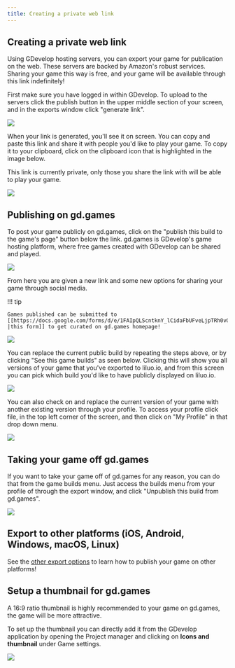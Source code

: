 ```yaml
---
title: Creating a private web link
---
```

## Creating a private web link

Using GDevelop hosting servers, you can export your game for publication on the web. These servers are backed by Amazon's robust services. Sharing your game this way is free, and your game will be available through this link indefinitely!

First make sure you have logged in within GDevelop. To upload to the servers click the publish button in the upper middle section of your screen, and in the exports window click "generate link".

![](/gdevelop5/publishing/lilou_upload_click_publish_to_get_a_link.gif)

When your link is generated, you'll see it on screen. You can copy and paste this link and share it with people you'd like to play your game. To copy it to your clipboard, click on the clipboard icon that is highlighted in the image below.

This link is currently private, only those you share the link with will be able to play your game.

![](/gdevelop5/publishing/web/pasted/20220202-210531.png)

## Publishing on gd.games

To post your game publicly on gd.games, click on the "publish this build to the game's page" button below the link. gd.games is GDevelop's game hosting platform, where free games created with GDevelop can be shared and played.

![](/gdevelop5/publishing/web/pasted/20220202-215845.png)

From here you are given a new link and some new options for sharing your game through social media.

!!! tip
    
        
    Games published can be submitted to [[https://docs.google.com/forms/d/e/1FAIpQLScntknY_lCidaFbUFveLjpTRh0vOv5RrjWklIkAzEvjuipZCg/viewform
    |this form]] to get curated on gd.games homepage!
    

![](/gdevelop5/publishing/web/pasted/20220202-225818.png)

You can replace the current public build by repeating the steps above, or by clicking "See this game builds" as seen below. Clicking this will show you all versions of your game that you've exported to liluo.io, and from this screen you can pick which build you'd like to  have publicly displayed on liluo.io.

![](/gdevelop5/publishing/lilou_upload_click_here_to_see_current_game_builds.gif)

You can also check on and replace the current version of your game with another existing version through your profile. To access your profile click file, in the top left corner of the screen, and then click on "My Profile" in that drop down menu.

![](/gdevelop5/publishing/lilou_upload_check_profile_to_see_game_builds.gif)

## Taking your game off gd.games

If you want to take your game off of gd.games for any reason, you can do that from the game builds menu. Just access the builds menu from your profile of through the export window, and click "Unpublish this build from gd.games".

![](/gdevelop5/publishing/web/pasted/20220202-232127.png)

## Export to other platforms (iOS, Android, Windows, macOS, Linux)

See the [other export options](/gdevelop5/publishing) to learn how to publish your game on other platforms!

## Setup a thumbnail for gd.games

A 16:9 ratio thumbnail is highly recommended to your game on gd.games, the game will be more attractive.

To set up the thumbnail you can directly add it from the GDevelop application by opening the Project manager and clicking on **Icons and thumbnail** under Game settings.

![](/gdevelop5/publishing/project_manager_icon_and_thumbnail.png)